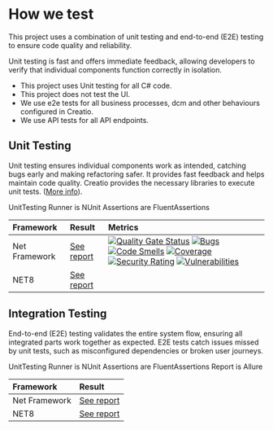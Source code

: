 ﻿---
_layout: landing
---

# How we test

This project uses a combination of unit testing and end-to-end (E2E) testing to ensure code quality and reliability.

Unit testing is fast and offers immediate feedback, allowing developers to verify that individual components function correctly in isolation.
- This project uses Unit testing for all C# code.
- This project does not test the UI.
- We use e2e tests for all business processes, dcm and other behaviours configured in Creatio.
- We use API tests for all API endpoints.

## Unit Testing

Unit testing ensures individual components work as intended, catching bugs early and making refactoring safer.
It provides fast feedback and helps maintain code quality.
Creatio provides the necessary libraries to execute unit tests. ([More info](https://github.com/kirillkrylov/POC/tree/master/tests/Tedom_Base/Libs)).

UnitTesting Runner is NUnit
Assertions are FluentAssertions


| Framework     | Result                | Metrics                                                                                                                                                                                                                                                                                                                                                                                                                                                                                                                                                                                                                                                                                                                                                                                                                                                                                                                                                                                                                                                                |
|:--------------|:----------------------|:-----------------------------------------------------------------------------------------------------------------------------------------------------------------------------------------------------------------------------------------------------------------------------------------------------------------------------------------------------------------------------------------------------------------------------------------------------------------------------------------------------------------------------------------------------------------------------------------------------------------------------------------------------------------------------------------------------------------------------------------------------------------------------------------------------------------------------------------------------------------------------------------------------------------------------------------------------------------------------------------------------------------------------------------------------------------------|
| Net Framework | [See report][Unit-NF] | [![Quality Gate Status](https://sonarcloud.io/api/project_badges/measure?project=kirillkrylov_POC&metric=alert_status)](https://sonarcloud.io/summary/new_code?id=kirillkrylov_POC) [![Bugs](https://sonarcloud.io/api/project_badges/measure?project=kirillkrylov_POC&metric=bugs)](https://sonarcloud.io/summary/new_code?id=kirillkrylov_POC) [![Code Smells](https://sonarcloud.io/api/project_badges/measure?project=kirillkrylov_POC&metric=code_smells)](https://sonarcloud.io/summary/new_code?id=kirillkrylov_POC) [![Coverage](https://sonarcloud.io/api/project_badges/measure?project=kirillkrylov_POC&metric=coverage)](https://sonarcloud.io/summary/new_code?id=kirillkrylov_POC) [![Security Rating](https://sonarcloud.io/api/project_badges/measure?project=kirillkrylov_POC&metric=security_rating)](https://sonarcloud.io/summary/new_code?id=kirillkrylov_POC) [![Vulnerabilities](https://sonarcloud.io/api/project_badges/measure?project=kirillkrylov_POC&metric=vulnerabilities)](https://sonarcloud.io/summary/new_code?id=kirillkrylov_POC) |
| NET8          | [See report][Unit-N8] |                                                                                                                                                                                                                                                                                                                                                                                                                                                                                                                                                                                                                                                                                                                                                                                                                                                                                                                                                                                                                                                                        |


## Integration Testing

End-to-end (E2E) testing validates the entire system flow, ensuring all integrated parts work together as expected.
E2E tests catch issues missed by unit tests, such as misconfigured dependencies or broken user journeys.

UnitTesting Runner is NUnit
Assertions are FluentAssertions
Report is Allure


| Framework     | Result                |
|:--------------|:----------------------|
| Net Framework | [See report][E2E-NF]  |
| NET8          | [See report][E2E-N8] |


<!-- named links -->
[Unit-NF]: ./unit/NF/HTML/index.html
[Unit-N8]: ./unit/N8/HTML/index.html
[E2E-NF]: ./e2e/NF/HTML/index.html
[E2E-N8]: ./e2e/N8/HTML/index.html
